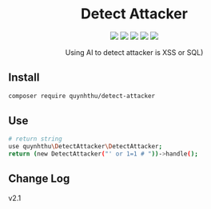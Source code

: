 <h1 align="center">Detect Attacker</h1>
<p align="center">
    <a href="https://packagist.org/packages/haruncpi/laravel-log-reader"><img src="https://badgen.net/packagist/v/haruncpi/laravel-log-reader" /></a>
    <a href="https://en.wikipedia.org/wiki/MIT_License"><img src="https://badgen.net/github/license/micromatch/micromatch" /></a>
     <a href=""><img src="https://badgen.net/packagist/dt/quynhthu/detect-attacker"/></a>
    <a href="https://www.facebook.com/lnmthu1"><img src="https://badgen.net/badge/facebook/thule/3b5998"/></a>
    <a href="https://www.facebook.com/nhuquynh9985"><img src="https://badgen.net/badge/facebook/nhuquynh/3b5998"/></a>
</p>
<p align="center">Using AI to detect attacker is XSS or SQL)</p>



## Install
```bash
composer require quynhthu/detect-attacker
```

## Use 
```bash
# return string
use quynhthu\DetectAttacker\DetectAttacker;
return (new DetectAttacker("' or 1=1 # "))->handle();
```
## Change Log
v2.1